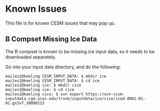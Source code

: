 # Known Issues

This file is for known CESM issues that may pop up.

## B Compset Missing Ice Data

The B compset is known to be missing ice input data, so it needs to be downloaded separately.

Go into your input data directory, and do the following:
```
mailes2@keeling CESM_INPUT_DATA: $ mkdir ice
mailes2@keeling CESM_INPUT_DATA: $ cd ice
mailes2@keeling ice: $ mkdir cice
mailes2@keeling ice: $ cd cice
mailes2@keeling cice: $ svn export https://svn-ccsm-inputdata.cgd.ucar.edu/trunk/inputdata/ice/cice/iced.0001-01-01.gx3v7_20080212

```
